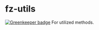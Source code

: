 # fz-utils

[![Greenkeeper badge](https://badges.greenkeeper.io/Vasikaran/fz-utils.svg)](https://greenkeeper.io/)
For utilized methods. 
